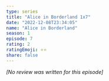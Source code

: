 ```yaml
---
type: series
title: "Alice in Borderland 1x7"
date: "2022-12-08T23:34:05"
name: "Alice in Borderland"
season: 1
episode: 7
rating: 2
ratingEmoji: ⭐️⭐️
share: false
---
```


*[No review was written for this episode]*
